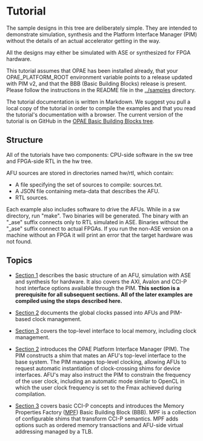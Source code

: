 # Tutorial

The sample designs in this tree are deliberately simple. They are intended
to demonstrate simulation, synthesis and the Platform Interface Manager (PIM)
without the details of an actual accelerator getting in the way.

All the designs may either be simulated with ASE or synthesized for FPGA
hardware.

This tutorial assumes that OPAE has been installed already, that your
OPAE\_PLATFORM\_ROOT environment variable points to a release updated with
PIM v2, and that the BBB (Basic Building Blocks) release is present. Please
follow the instructions in the README file in the [../samples](..) directory.

The tutorial documentation is written in Markdown. We suggest you pull a local
copy of the tutorial in order to compile the examples and that you read the
tutorial's documentation with a browser. The current version of the tutorial
is on GitHub in the
[OPAE Basic Building Blocks tree](https://github.com/OPAE/intel-fpga-bbb/tree/master/samples/tutorial).

## Structure

All of the tutorials have two components: CPU-side software in the sw tree
and FPGA-side RTL in the hw tree.

AFU sources are stored in directories named hw/rtl, which contain:

- A file specifying the set of sources to compile: sources.txt.
- A JSON file containing meta-data that describes the AFU.
- RTL sources.

Each example also includes software to drive the AFUs. While in a sw directory,
run "make". Two binaries will be generated. The binary with an "\_ase" suffix
connects only to RTL simulated in ASE.  Binaries without the "\_ase" suffix
connect to actual FPGAs.  If you run the non-ASE version on a machine without
an FPGA it will print an error that the target hardware was not found.

## Topics

- [Section 1](01_hello_world/) describes the basic structure of an AFU, simulation
  with ASE and synthesis for hardware. It also covers the AXI, Avalon and CCI-P host
  interface options available through the PIM. __This section is a prerequisite for all
  subsequent sections. All of the later examples are compiled using the steps
  described here.__

- [Section 2](02_clocks/) documents the global clocks passed into AFUs and
  PIM-based clock management.

- [Section 3](03_local_memory/) covers the top-level interface to local
  memory, including clock management.

- [Section 2](02_platform_ifc/) introduces the OPAE Platform Interface Manager
  (PIM). The PIM constructs a shim that mates an AFU's top-level interface to
  the base system. The PIM manages top-level clocking, allowing AFUs to
  request automatic instantiation of clock-crossing shims for device
  interfaces. AFU's may also instruct the PIM to constrain the frequency of
  the user clock, including an automatic mode similar to OpenCL in which the
  user clock frequency is set to the Fmax achieved during compilation.

- [Section 3](03_ccip/) covers basic CCI-P concepts and introduces the Memory
  Properties Factory
  ([MPF](https://github.com/OPAE/intel-fpga-bbb/wiki/BBB_cci_mpf)) Basic
  Building Block (BBB). MPF is a collection of configurable shims that
  transform CCI-P semantics. MPF adds options such as ordered memory
  transactions and AFU-side virtual addressing managed by a TLB.
